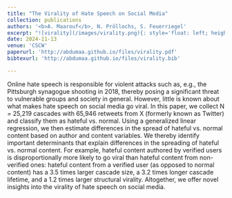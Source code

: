 ```yaml
---
title: "The Virality of Hate Speech on Social Media"
collection: publications
authors: '<b>A. Maarouf</b>, N. Pröllochs, S. Feuerriegel'
excerpt: "![virality](/images/virality.png){: style='float: left; height: 100px'}"
date: 2024-11-13
venue: 'CSCW'
paperurl: 'http://abdumaa.github.io/files/virality.pdf'
bibtexurl: 'http://abdumaa.github.io/files/virality.bib'

---
```

Online hate speech is responsible for violent attacks such as, e.g., the Pittsburgh synagogue shooting in 2018, thereby posing a significant threat to vulnerable groups and society in general. However, little is known about what makes hate speech on social media go viral. In this paper, we collect N = 25,219 cascades with 65,946 retweets from X (formerly known as Twitter) and classify them as hateful vs. normal. Using a generalized linear regression, we then estimate differences in the spread of hateful vs. normal content based on author and content variables. We thereby identify important determinants that explain differences in the spreading of hateful vs. normal content. For example, hateful content authored by verified users is disproportionally more likely to go viral than hateful content from non-verified ones: hateful content from a verified user (as opposed to normal content) has a 3.5 times larger cascade size, a 3.2 times longer cascade lifetime, and a 1.2 times larger structural virality. Altogether, we offer novel insights into the virality of hate speech on social media.